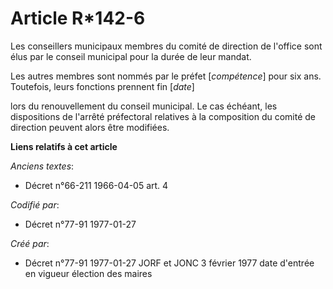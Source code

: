 # Article R*142-6

Les conseillers municipaux membres du comité de direction de l'office sont élus par le conseil municipal pour la durée de
leur mandat. 

Les autres membres sont nommés par le préfet [*compétence*] pour six ans. Toutefois, leurs fonctions prennent fin [*date*]

lors du renouvellement du conseil municipal. Le cas échéant, les dispositions de l'arrêté préfectoral relatives à la
composition du comité de direction peuvent alors être modifiées.

**Liens relatifs à cet article**

_Anciens textes_:

  - Décret n°66-211 1966-04-05 art. 4

_Codifié par_:

  - Décret n°77-91 1977-01-27

_Créé par_:

  - Décret n°77-91 1977-01-27 JORF et JONC 3 février 1977 date d'entrée en vigueur élection des maires
